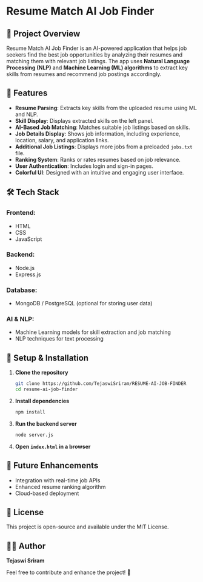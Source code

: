 
# Resume Match AI Job Finder

## 📌 Project Overview
Resume Match AI Job Finder is an AI-powered application that helps job seekers find the best job opportunities by analyzing their resumes and matching them with relevant job listings. The app uses **Natural Language Processing (NLP)** and **Machine Learning (ML) algorithms** to extract key skills from resumes and recommend job postings accordingly.

## 🎯 Features
- **Resume Parsing**: Extracts key skills from the uploaded resume using ML and NLP.
- **Skill Display**: Displays extracted skills on the left panel.
- **AI-Based Job Matching**: Matches suitable job listings based on skills.
- **Job Details Display**: Shows job information, including experience, location, salary, and application links.
- **Additional Job Listings**: Displays more jobs from a preloaded `jobs.txt` file.
- **Ranking System**: Ranks or rates resumes based on job relevance.
- **User Authentication**: Includes login and sign-in pages.
- **Colorful UI**: Designed with an intuitive and engaging user interface.

## 🛠️ Tech Stack
### **Frontend:**
- HTML
- CSS
- JavaScript

### **Backend:**
- Node.js
- Express.js

### **Database:**
- MongoDB / PostgreSQL (optional for storing user data)

### **AI & NLP:**
- Machine Learning models for skill extraction and job matching
- NLP techniques for text processing

## 🚀 Setup & Installation
1. **Clone the repository**
   ```bash
   git clone https://github.com/TejaswiSriram/RESUME-AI-JOB-FINDER
   cd resume-ai-job-finder
   ```
2. **Install dependencies**
   ```bash
   npm install
   ```
3. **Run the backend server**
   ```bash
   node server.js
   ```
4. **Open `index.html` in a browser**

## 📌 Future Enhancements
- Integration with real-time job APIs
- Enhanced resume ranking algorithm
- Cloud-based deployment

## 📝 License
This project is open-source and available under the MIT License.

## 👩‍💻 Author
**Tejaswi Sriram**

Feel free to contribute and enhance the project! 🚀
